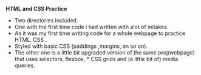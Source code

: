 **HTML and CSS Practice**
* Two directories included.
* One with the first time code i had written with alot of mitakes.
* As it was my first time writing code for a whole webpage to practice HTML, CSS . 
* Styled with basic CSS (paddings ,margins, an so on).
* The other one is a little bit upgraded version of the same proj(webpage) that uses selectors, flexbox, * CSS grids and (a little bit of) media queries.
